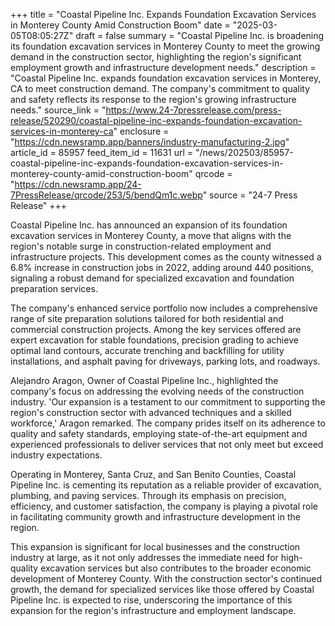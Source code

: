 +++
title = "Coastal Pipeline Inc. Expands Foundation Excavation Services in Monterey County Amid Construction Boom"
date = "2025-03-05T08:05:27Z"
draft = false
summary = "Coastal Pipeline Inc. is broadening its foundation excavation services in Monterey County to meet the growing demand in the construction sector, highlighting the region's significant employment growth and infrastructure development needs."
description = "Coastal Pipeline Inc. expands foundation excavation services in Monterey, CA to meet construction demand. The company's commitment to quality and safety reflects its response to the region's growing infrastructure needs."
source_link = "https://www.24-7pressrelease.com/press-release/520290/coastal-pipeline-inc-expands-foundation-excavation-services-in-monterey-ca"
enclosure = "https://cdn.newsramp.app/banners/industry-manufacturing-2.jpg"
article_id = 85957
feed_item_id = 11631
url = "/news/202503/85957-coastal-pipeline-inc-expands-foundation-excavation-services-in-monterey-county-amid-construction-boom"
qrcode = "https://cdn.newsramp.app/24-7PressRelease/qrcode/253/5/bendQm1c.webp"
source = "24-7 Press Release"
+++

<p>Coastal Pipeline Inc. has announced an expansion of its foundation excavation services in Monterey County, a move that aligns with the region's notable surge in construction-related employment and infrastructure projects. This development comes as the county witnessed a 6.8% increase in construction jobs in 2022, adding around 440 positions, signaling a robust demand for specialized excavation and foundation preparation services.</p><p>The company's enhanced service portfolio now includes a comprehensive range of site preparation solutions tailored for both residential and commercial construction projects. Among the key services offered are expert excavation for stable foundations, precision grading to achieve optimal land contours, accurate trenching and backfilling for utility installations, and asphalt paving for driveways, parking lots, and roadways.</p><p>Alejandro Aragon, Owner of Coastal Pipeline Inc., highlighted the company's focus on addressing the evolving needs of the construction industry. 'Our expansion is a testament to our commitment to supporting the region's construction sector with advanced techniques and a skilled workforce,' Aragon remarked. The company prides itself on its adherence to quality and safety standards, employing state-of-the-art equipment and experienced professionals to deliver services that not only meet but exceed industry expectations.</p><p>Operating in Monterey, Santa Cruz, and San Benito Counties, Coastal Pipeline Inc. is cementing its reputation as a reliable provider of excavation, plumbing, and paving services. Through its emphasis on precision, efficiency, and customer satisfaction, the company is playing a pivotal role in facilitating community growth and infrastructure development in the region.</p><p>This expansion is significant for local businesses and the construction industry at large, as it not only addresses the immediate need for high-quality excavation services but also contributes to the broader economic development of Monterey County. With the construction sector's continued growth, the demand for specialized services like those offered by Coastal Pipeline Inc. is expected to rise, underscoring the importance of this expansion for the region's infrastructure and employment landscape.</p>